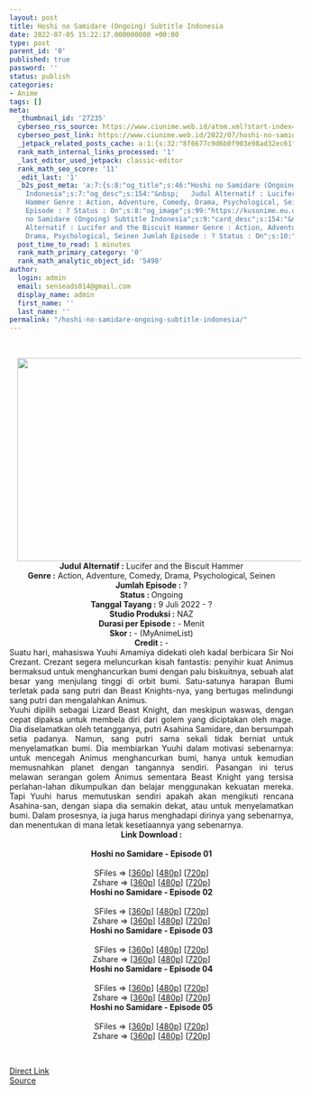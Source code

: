 ```yaml
---
layout: post
title: Hoshi no Samidare (Ongoing) Subtitle Indonesia
date: 2022-07-05 15:22:17.000000000 +00:00
type: post
parent_id: '0'
published: true
password: ''
status: publish
categories:
- Anime
tags: []
meta:
  _thumbnail_id: '27235'
  cyberseo_rss_source: https://www.ciunime.web.id/atom.xml?start-index=1
  cyberseo_post_link: https://www.ciunime.web.id/2022/07/hoshi-no-samidare-subtitle-indonesia.html
  _jetpack_related_posts_cache: a:1:{s:32:"8f6677c9d6b0f903e98ad32ec61f8deb";a:2:{s:7:"expires";i:1658599553;s:7:"payload";a:3:{i:0;a:1:{s:2:"id";i:27504;}i:1;a:1:{s:2:"id";i:27344;}i:2;a:1:{s:2:"id";i:27494;}}}}
  rank_math_internal_links_processed: '1'
  _last_editor_used_jetpack: classic-editor
  rank_math_seo_score: '11'
  _edit_last: '1'
  _b2s_post_meta: 'a:7:{s:8:"og_title";s:46:"Hoshi no Samidare (Ongoing) Subtitle
    Indonesia";s:7:"og_desc";s:154:"&nbsp;   Judul Alternatif : Lucifer and the Biscuit
    Hammer Genre : Action, Adventure, Comedy, Drama, Psychological, Seinen Jumlah
    Episode : ? Status : On";s:8:"og_image";s:99:"https://kusonime.eu.org/wp-content/uploads/2022/07/hoshi-no-samidare-ongoing-subtitle-indonesia.png";s:12:"og_image_alt";s:0:"";s:10:"card_title";s:46:"Hoshi
    no Samidare (Ongoing) Subtitle Indonesia";s:9:"card_desc";s:154:"&nbsp;   Judul
    Alternatif : Lucifer and the Biscuit Hammer Genre : Action, Adventure, Comedy,
    Drama, Psychological, Seinen Jumlah Episode : ? Status : On";s:10:"card_image";s:99:"https://kusonime.eu.org/wp-content/uploads/2022/07/hoshi-no-samidare-ongoing-subtitle-indonesia.png";}'
  post_time_to_read: 1 minutes
  rank_math_primary_category: '0'
  rank_math_analytic_object_id: '5498'
author:
  login: admin
  email: senseads014@gmail.com
  display_name: admin
  first_name: ''
  last_name: ''
permalink: "/hoshi-no-samidare-ongoing-subtitle-indonesia/"
---
```

<p>&nbsp;</p>
<div class="separator" style="clear: both; text-align: center;"><a style="margin-left: 1em; margin-right: 1em;" href="https://blogger.googleusercontent.com/img/b/R29vZ2xl/AVvXsEhyrbTHgTnaZbV48jTgeLqEhMOIrX2VuZDoGO6vEpL29rK1-LCsCchiZXPrSGlXWhHCSt4xdzepXANHffdUnSmPT4f-hwyRlbLL79iSGEA911_oQgecwwmBcLzlGd60iMeOtFeP59dJ7x1nt8FBuYostAjD5zRJWWP0kAz0IoSpYec-WHCKoPKP5AR-/s1280/Hoshi%20no%20Samidare.png"><img src="{{ site.baseurl }}/assets/2022/07/Hoshi%20no%20Samidare.png" width="640" height="360" border="0" data-original-height="720" data-original-width="1280" /></a></div>
<div class="separator" style="clear: both; text-align: center;"></div>
<div style="text-align: center;"><b>Judul</b><b><b> Alternatif</b> :</b> Lucifer and the Biscuit Hammer</div>
<div style="text-align: center;"><b><b>Genre :</b></b> Action, Adventure, Comedy, Drama, Psychological, Seinen</div>
<div style="text-align: center;"><b>Jumlah Episode :</b> ?<br />
<b>Status : </b>Ongoing<br />
<b>Tanggal Tayang :</b> 9 Juli 2022 - ?<br />
<b>Studio Produksi :</b> NAZ<br />
<b>Durasi per Episode :</b> - Menit</div>
<div style="text-align: center;"><b>Skor :</b> - (MyAnimeList)</div>
<div style="text-align: center;"><b>Credit :</b> -</div>
<div style="text-align: center;"></div>
<div style="text-align: justify;">
<div>Suatu hari, mahasiswa Yuuhi Amamiya didekati oleh kadal berbicara Sir Noi Crezant. Crezant segera meluncurkan kisah fantastis: penyihir kuat Animus bermaksud untuk menghancurkan bumi dengan palu biskuitnya, sebuah alat besar yang menjulang tinggi di orbit bumi. Satu-satunya harapan Bumi terletak pada sang putri dan Beast Knights-nya, yang bertugas melindungi sang putri dan mengalahkan Animus.</div>
<div></div>
<div>Yuuhi dipilih sebagai Lizard Beast Knight, dan meskipun waswas, dengan cepat dipaksa untuk membela diri dari golem yang diciptakan oleh mage. Dia diselamatkan oleh tetangganya, putri Asahina Samidare, dan bersumpah setia padanya. Namun, sang putri sama sekali tidak berniat untuk menyelamatkan bumi. Dia membiarkan Yuuhi dalam motivasi sebenarnya: untuk mencegah Animus menghancurkan bumi, hanya untuk kemudian memusnahkan planet dengan tangannya sendiri. Pasangan ini terus melawan serangan golem Animus sementara Beast Knight yang tersisa perlahan-lahan dikumpulkan dan belajar menggunakan kekuatan mereka. Tapi Yuuhi harus memutuskan sendiri apakah akan mengikuti rencana Asahina-san, dengan siapa dia semakin dekat, atau untuk menyelamatkan bumi. Dalam prosesnya, ia juga harus menghadapi dirinya yang sebenarnya, dan menentukan di mana letak kesetiaannya yang sebenarnya.</div>
</div>
<div style="text-align: justify;"></div>
<div style="text-align: justify;"></div>
<div style="text-align: center;">
<div style="text-align: center;">
<div style="text-align: left;">
<div style="text-align: center;"><b>Link Download :</b></div>
<div style="text-align: center;"><b> </b></div>
<div style="text-align: center;"><span style="text-align: left;"><b>Hoshi no Samidare </b></span><b>- Episode 01</b></div>
<div style="text-align: center;"><b> </b></div>
<div style="text-align: center;">SFiles =&gt; [<a href="http://www.solidfiles.com/v/v5pYn5GvqxmKv" target="_blank" rel="noopener">360p</a>] [<a href="http://www.solidfiles.com/v/NgjeB3WL8VRLe" target="_blank" rel="noopener">480p</a>] [<a href="http://www.solidfiles.com/v/5M2QPaQvXrNnm" target="_blank" rel="noopener">720p</a>]</div>
<div style="text-align: center;">Zshare =&gt; [<a href="https://www89.zippyshare.com/v/BMZGbrOk/file.html" target="_blank" rel="noopener">360p</a>] [<a href="https://www89.zippyshare.com/v/cWtOLcY2/file.html" target="_blank" rel="noopener">480p</a>] [<a href="https://www89.zippyshare.com/v/eFVUtQ89/file.html" target="_blank" rel="noopener">720p</a>]</div>
<div style="text-align: center;"></div>
<div style="text-align: center;">
<div><span style="text-align: left;"><b>Hoshi no Samidare </b></span><b>- Episode 02</b></div>
<div><b> </b></div>
<div>SFiles =&gt; [<a href="http://www.solidfiles.com/v/6zaryYwpKqmm5" target="_blank" rel="noopener">360p</a>] [<a href="http://www.solidfiles.com/v/GnGpm5wPeQm7v" target="_blank" rel="noopener">480p</a>] [<a href="http://www.solidfiles.com/v/5MaVKDgVDRPm5" target="_blank" rel="noopener">720p</a>]</div>
<div>Zshare =&gt; [<a href="https://www92.zippyshare.com/v/kht3ctNa/file.html" target="_blank" rel="noopener">360p</a>] [<a href="https://www92.zippyshare.com/v/VtCrnSxH/file.html" target="_blank" rel="noopener">480p</a>] [<a href="https://www92.zippyshare.com/v/t7xEVhB9/file.html" target="_blank" rel="noopener">720p</a>]</div>
<div></div>
<div>
<div><span style="text-align: left;"><b>Hoshi no Samidare </b></span><b>- Episode 03</b></div>
<div><b> </b></div>
<div>SFiles =&gt; [<a href="http://www.solidfiles.com/v/3Y82LaQNZ6dAV" target="_blank" rel="noopener">360p</a>] [<a href="http://www.solidfiles.com/v/ZxjvD6NjW2MwR" target="_blank" rel="noopener">480p</a>] [<a href="http://www.solidfiles.com/v/dMVPrMdr7GekY" target="_blank" rel="noopener">720p</a>]</div>
<div>Zshare =&gt; [<a href="https://www56.zippyshare.com/v/fwPjkrkG/file.html" target="_blank" rel="noopener">360p</a>] [<a href="https://www56.zippyshare.com/v/dbV0yrGn/file.html" target="_blank" rel="noopener">480p</a>] [<a href="https://www56.zippyshare.com/v/uNdjxiKN/file.html" target="_blank" rel="noopener">720p</a>]</div>
</div>
<div></div>
<div>
<div><span style="text-align: left;"><b>Hoshi no Samidare </b></span><b>- Episode 04</b></div>
<div><b> </b></div>
<div>SFiles =&gt; [<a href="http://www.solidfiles.com/v/rj5xX546vQDVA" target="_blank" rel="noopener">360p</a>] [<a href="http://www.solidfiles.com/v/gMNxzwa5wWG3D" target="_blank" rel="noopener">480p</a>] [<a href="http://www.solidfiles.com/v/Pk42gMyGPqMnk" target="_blank" rel="noopener">720p</a>]</div>
<div>Zshare =&gt; [<a href="https://www12.zippyshare.com/v/Sz1ZsRIx/file.html" target="_blank" rel="noopener">360p</a>] [<a href="https://www12.zippyshare.com/v/QRf7GHcY/file.html" target="_blank" rel="noopener">480p</a>] [<a href="https://www12.zippyshare.com/v/zw2jJDTK/file.html" target="_blank" rel="noopener">720p</a>]</div>
</div>
<div></div>
<div>
<div><span style="text-align: left;"><b>Hoshi no Samidare </b></span><b>- Episode 05</b></div>
<div><b> </b></div>
<div>SFiles =&gt; [<a href="http://www.solidfiles.com/v/dMNBvngADRz4M" target="_blank" rel="noopener">360p</a>] [<a href="http://www.solidfiles.com/v/k7XPzmVRmVPQr" target="_blank" rel="noopener">480p</a>] [<a href="http://www.solidfiles.com/v/gM6k8Ay53PR32" target="_blank" rel="noopener">720p</a>]</div>
<div>Zshare =&gt; [<a href="https://www26.zippyshare.com/v/219LmaSR/file.html" target="_blank" rel="noopener">360p</a>] [<a href="https://www26.zippyshare.com/v/XZg9Pcri/file.html" target="_blank" rel="noopener">480p</a>] [<a href="https://www26.zippyshare.com/v/18tvv6UJ/file.html" target="_blank" rel="noopener">720p</a>]</div>
</div>
</div>
</div>
</div>
</div>
<p>&nbsp;</p>
<div class="divbtn"><a class="btn" href="https://handymansurrender.com/fihup8buzv?key=94550f7ce39444073321dde3b8782f97"><i class="fa fa-download"></i> Direct Link</a><br />
<a href="https://www.ciunime.web.id/2022/07/hoshi-no-samidare-subtitle-indonesia.html">Source</a></div>
